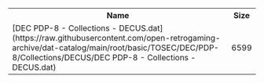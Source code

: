 <table>
<tr><th>Name</th><th>Size</th></tr>
<tr><td>
[DEC PDP-8 - Collections - DECUS.dat](https://raw.githubusercontent.com/open-retrogaming-archive/dat-catalog/main/root/basic/TOSEC/DEC/PDP-8/Collections/DECUS/DEC PDP-8 - Collections - DECUS.dat)
</td><td>6599</td></tr>
</table>
